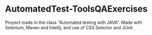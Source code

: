 # AutomatedTest-ToolsQAExercises
Proyect made in the class "Automated testing with JAVA". Made with Selenium, Maven and Intellij, and use of CSS Selector and JUnit
